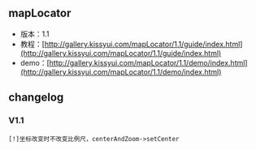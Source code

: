 ## mapLocator

* 版本：1.1
* 教程：[http://gallery.kissyui.com/mapLocator/1.1/guide/index.html](http://gallery.kissyui.com/mapLocator/1.1/guide/index.html)
* demo：[http://gallery.kissyui.com/mapLocator/1.1/demo/index.html](http://gallery.kissyui.com/mapLocator/1.1/demo/index.html)

## changelog

### V1.1

    [!]坐标改变时不改变比例尺，centerAndZoom->setCenter



